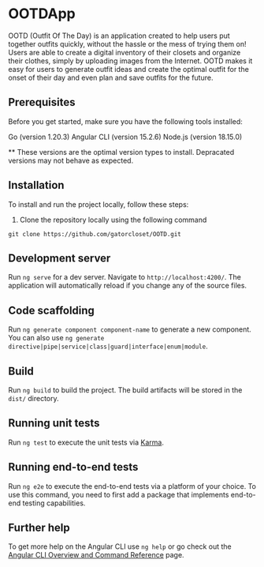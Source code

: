 # OOTDApp

OOTD (Outfit Of The Day) is an application created to help users put together outfits quickly, without the hassle or the mess of trying them on! Users are able to create a digital inventory of their closets and organize their clothes, simply by uploading images from the Internet. OOTD makes it easy for users to generate outfit ideas and create the optimal outfit for the onset of their day and even plan and save outfits for the future.

## Prerequisites
Before you get started, make sure you have the following tools installed:

Go (version 1.20.3)
Angular CLI (version 15.2.6)
Node.js (version 18.15.0)

** These versions are the optimal version types to install. Depracated versions may not behave as expected.

## Installation
To install and run the project locally, follow these steps:

1. Clone the repository locally using the following command 
```
git clone https://github.com/gatorcloset/OOTD.git
```

## Development server

Run `ng serve` for a dev server. Navigate to `http://localhost:4200/`. The application will automatically reload if you change any of the source files.

## Code scaffolding

Run `ng generate component component-name` to generate a new component. You can also use `ng generate directive|pipe|service|class|guard|interface|enum|module`.

## Build

Run `ng build` to build the project. The build artifacts will be stored in the `dist/` directory.

## Running unit tests

Run `ng test` to execute the unit tests via [Karma](https://karma-runner.github.io).

## Running end-to-end tests

Run `ng e2e` to execute the end-to-end tests via a platform of your choice. To use this command, you need to first add a package that implements end-to-end testing capabilities.

## Further help

To get more help on the Angular CLI use `ng help` or go check out the [Angular CLI Overview and Command Reference](https://angular.io/cli) page.
